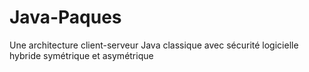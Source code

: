 # Java-Paques
Une architecture client-serveur Java classique avec sécurité logicielle hybride symétrique et asymétrique
